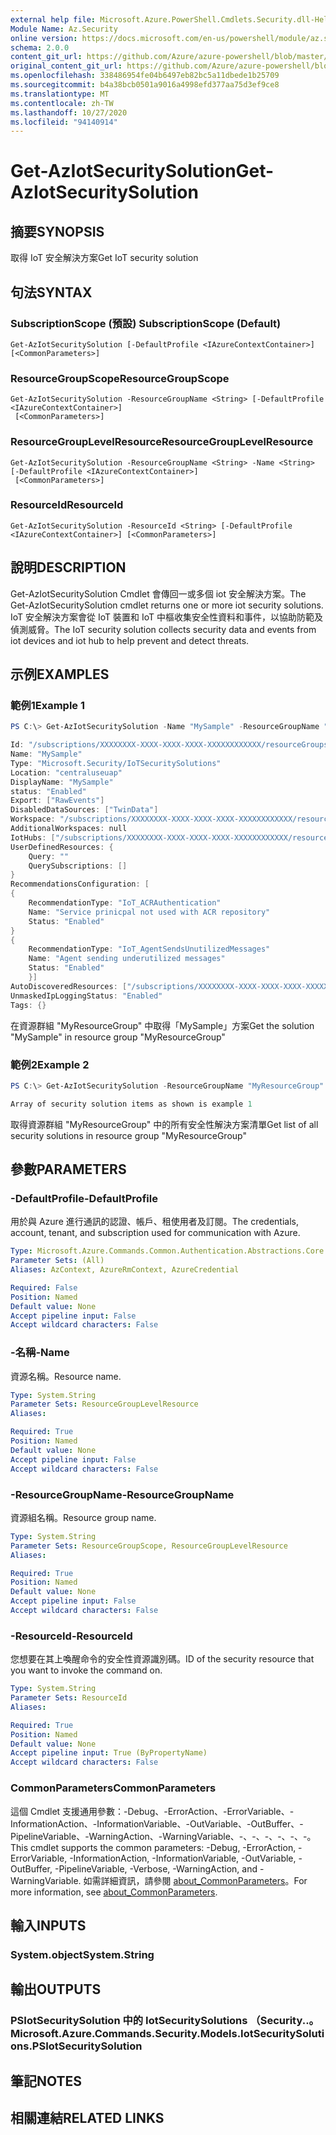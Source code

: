 ```yaml
---
external help file: Microsoft.Azure.PowerShell.Cmdlets.Security.dll-Help.xml
Module Name: Az.Security
online version: https://docs.microsoft.com/en-us/powershell/module/az.security/Get-AzIotSecuritySolution
schema: 2.0.0
content_git_url: https://github.com/Azure/azure-powershell/blob/master/src/Security/Security/help/Get-AzIotSecuritySolution.md
original_content_git_url: https://github.com/Azure/azure-powershell/blob/master/src/Security/Security/help/Get-AzIotSecuritySolution.md
ms.openlocfilehash: 338486954fe04b6497eb82bc5a11dbede1b25709
ms.sourcegitcommit: b4a38bcb0501a9016a4998efd377aa75d3ef9ce8
ms.translationtype: MT
ms.contentlocale: zh-TW
ms.lasthandoff: 10/27/2020
ms.locfileid: "94140914"
---
```

# <span data-ttu-id="abc9a-101">Get-AzIotSecuritySolution</span><span class="sxs-lookup"><span data-stu-id="abc9a-101">Get-AzIotSecuritySolution</span></span>

## <span data-ttu-id="abc9a-102">摘要</span><span class="sxs-lookup"><span data-stu-id="abc9a-102">SYNOPSIS</span></span>
<span data-ttu-id="abc9a-103">取得 IoT 安全解決方案</span><span class="sxs-lookup"><span data-stu-id="abc9a-103">Get IoT security solution</span></span>

## <span data-ttu-id="abc9a-104">句法</span><span class="sxs-lookup"><span data-stu-id="abc9a-104">SYNTAX</span></span>

### <span data-ttu-id="abc9a-105">SubscriptionScope (預設) </span><span class="sxs-lookup"><span data-stu-id="abc9a-105">SubscriptionScope (Default)</span></span>
```
Get-AzIotSecuritySolution [-DefaultProfile <IAzureContextContainer>] [<CommonParameters>]
```

### <span data-ttu-id="abc9a-106">ResourceGroupScope</span><span class="sxs-lookup"><span data-stu-id="abc9a-106">ResourceGroupScope</span></span>
```
Get-AzIotSecuritySolution -ResourceGroupName <String> [-DefaultProfile <IAzureContextContainer>]
 [<CommonParameters>]
```

### <span data-ttu-id="abc9a-107">ResourceGroupLevelResource</span><span class="sxs-lookup"><span data-stu-id="abc9a-107">ResourceGroupLevelResource</span></span>
```
Get-AzIotSecuritySolution -ResourceGroupName <String> -Name <String> [-DefaultProfile <IAzureContextContainer>]
 [<CommonParameters>]
```

### <span data-ttu-id="abc9a-108">ResourceId</span><span class="sxs-lookup"><span data-stu-id="abc9a-108">ResourceId</span></span>
```
Get-AzIotSecuritySolution -ResourceId <String> [-DefaultProfile <IAzureContextContainer>] [<CommonParameters>]
```

## <span data-ttu-id="abc9a-109">說明</span><span class="sxs-lookup"><span data-stu-id="abc9a-109">DESCRIPTION</span></span>
<span data-ttu-id="abc9a-110">Get-AzIotSecuritySolution Cmdlet 會傳回一或多個 iot 安全解決方案。</span><span class="sxs-lookup"><span data-stu-id="abc9a-110">The Get-AzIotSecuritySolution cmdlet returns one or more iot security solutions.</span></span> <span data-ttu-id="abc9a-111">IoT 安全解決方案會從 IoT 裝置和 IoT 中樞收集安全性資料和事件，以協助防範及偵測威脅。</span><span class="sxs-lookup"><span data-stu-id="abc9a-111">The IoT security solution collects security data and events from iot devices and iot hub to help prevent and detect threats.</span></span>

## <span data-ttu-id="abc9a-112">示例</span><span class="sxs-lookup"><span data-stu-id="abc9a-112">EXAMPLES</span></span>

### <span data-ttu-id="abc9a-113">範例1</span><span class="sxs-lookup"><span data-stu-id="abc9a-113">Example 1</span></span>
```powershell
PS C:\> Get-AzIotSecuritySolution -Name "MySample" -ResourceGroupName "MyResourceGroup"

Id: "/subscriptions/XXXXXXXX-XXXX-XXXX-XXXX-XXXXXXXXXXXX/resourceGroups/MyResourceGroup/providers/Microsoft.Security/IoTSecuritySolutions/MySample"
Name: "MySample"
Type: "Microsoft.Security/IoTSecuritySolutions"
Location: "centraluseuap"
DisplayName: "MySample"
status: "Enabled"
Export: ["RawEvents"]
DisabledDataSources: ["TwinData"]
Workspace: "/subscriptions/XXXXXXXX-XXXX-XXXX-XXXX-XXXXXXXXXXXX/resourcegroups/MyResourceGroup/providers/microsoft.operationalinsights/workspaces/MyLA"
AdditionalWorkspaces: null
IotHubs: ["/subscriptions/XXXXXXXX-XXXX-XXXX-XXXX-XXXXXXXXXXXX/resourcegroups/MyResourceGroup/providers/microsoft.devices/iothubs/MySample"]
UserDefinedResources: {
    Query: "" 
    QuerySubscriptions: []
}
RecommendationsConfiguration: [
{
    RecommendationType: "IoT_ACRAuthentication"
    Name: "Service prinicpal not used with ACR repository"
    Status: "Enabled"
}
{
    RecommendationType: "IoT_AgentSendsUnutilizedMessages"
    Name: "Agent sending underutilized messages"
    Status: "Enabled"
    }]
AutoDiscoveredResources: ["/subscriptions/XXXXXXXX-XXXX-XXXX-XXXX-XXXXXXXXXXXX/resourcegroups/MyResourceGroup/providers/microsoft.devices/iothubs/MySample"]
UnmaskedIpLoggingStatus: "Enabled"
Tags: {}
```

<span data-ttu-id="abc9a-114">在資源群組 "MyResourceGroup" 中取得「MySample」方案</span><span class="sxs-lookup"><span data-stu-id="abc9a-114">Get the solution "MySample" in resource group "MyResourceGroup"</span></span>

### <span data-ttu-id="abc9a-115">範例2</span><span class="sxs-lookup"><span data-stu-id="abc9a-115">Example 2</span></span>
```powershell
PS C:\> Get-AzIotSecuritySolution -ResourceGroupName "MyResourceGroup"

Array of security solution items as shown is example 1
```

<span data-ttu-id="abc9a-116">取得資源群組 "MyResourceGroup" 中的所有安全性解決方案清單</span><span class="sxs-lookup"><span data-stu-id="abc9a-116">Get list of all security solutions in resource group "MyResourceGroup"</span></span>

## <span data-ttu-id="abc9a-117">參數</span><span class="sxs-lookup"><span data-stu-id="abc9a-117">PARAMETERS</span></span>

### <span data-ttu-id="abc9a-118">-DefaultProfile</span><span class="sxs-lookup"><span data-stu-id="abc9a-118">-DefaultProfile</span></span>
<span data-ttu-id="abc9a-119">用於與 Azure 進行通訊的認證、帳戶、租使用者及訂閱。</span><span class="sxs-lookup"><span data-stu-id="abc9a-119">The credentials, account, tenant, and subscription used for communication with Azure.</span></span>

```yaml
Type: Microsoft.Azure.Commands.Common.Authentication.Abstractions.Core.IAzureContextContainer
Parameter Sets: (All)
Aliases: AzContext, AzureRmContext, AzureCredential

Required: False
Position: Named
Default value: None
Accept pipeline input: False
Accept wildcard characters: False
```

### <span data-ttu-id="abc9a-120">-名稱</span><span class="sxs-lookup"><span data-stu-id="abc9a-120">-Name</span></span>
<span data-ttu-id="abc9a-121">資源名稱。</span><span class="sxs-lookup"><span data-stu-id="abc9a-121">Resource name.</span></span>

```yaml
Type: System.String
Parameter Sets: ResourceGroupLevelResource
Aliases:

Required: True
Position: Named
Default value: None
Accept pipeline input: False
Accept wildcard characters: False
```

### <span data-ttu-id="abc9a-122">-ResourceGroupName</span><span class="sxs-lookup"><span data-stu-id="abc9a-122">-ResourceGroupName</span></span>
<span data-ttu-id="abc9a-123">資源組名稱。</span><span class="sxs-lookup"><span data-stu-id="abc9a-123">Resource group name.</span></span>

```yaml
Type: System.String
Parameter Sets: ResourceGroupScope, ResourceGroupLevelResource
Aliases:

Required: True
Position: Named
Default value: None
Accept pipeline input: False
Accept wildcard characters: False
```

### <span data-ttu-id="abc9a-124">-ResourceId</span><span class="sxs-lookup"><span data-stu-id="abc9a-124">-ResourceId</span></span>
<span data-ttu-id="abc9a-125">您想要在其上喚醒命令的安全性資源識別碼。</span><span class="sxs-lookup"><span data-stu-id="abc9a-125">ID of the security resource that you want to invoke the command on.</span></span>

```yaml
Type: System.String
Parameter Sets: ResourceId
Aliases:

Required: True
Position: Named
Default value: None
Accept pipeline input: True (ByPropertyName)
Accept wildcard characters: False
```

### <span data-ttu-id="abc9a-126">CommonParameters</span><span class="sxs-lookup"><span data-stu-id="abc9a-126">CommonParameters</span></span>
<span data-ttu-id="abc9a-127">這個 Cmdlet 支援通用參數：-Debug、-ErrorAction、-ErrorVariable、-InformationAction、-InformationVariable、-OutVariable、-OutBuffer、-PipelineVariable、-WarningAction、-WarningVariable、-、-、-、-、-、-。</span><span class="sxs-lookup"><span data-stu-id="abc9a-127">This cmdlet supports the common parameters: -Debug, -ErrorAction, -ErrorVariable, -InformationAction, -InformationVariable, -OutVariable, -OutBuffer, -PipelineVariable, -Verbose, -WarningAction, and -WarningVariable.</span></span> <span data-ttu-id="abc9a-128">如需詳細資訊，請參閱 [about_CommonParameters](http://go.microsoft.com/fwlink/?LinkID=113216)。</span><span class="sxs-lookup"><span data-stu-id="abc9a-128">For more information, see [about_CommonParameters](http://go.microsoft.com/fwlink/?LinkID=113216).</span></span>

## <span data-ttu-id="abc9a-129">輸入</span><span class="sxs-lookup"><span data-stu-id="abc9a-129">INPUTS</span></span>

### <span data-ttu-id="abc9a-130">System.object</span><span class="sxs-lookup"><span data-stu-id="abc9a-130">System.String</span></span>

## <span data-ttu-id="abc9a-131">輸出</span><span class="sxs-lookup"><span data-stu-id="abc9a-131">OUTPUTS</span></span>

### <span data-ttu-id="abc9a-132">PSIotSecuritySolution 中的 IotSecuritySolutions （Security..。</span><span class="sxs-lookup"><span data-stu-id="abc9a-132">Microsoft.Azure.Commands.Security.Models.IotSecuritySolutions.PSIotSecuritySolution</span></span>

## <span data-ttu-id="abc9a-133">筆記</span><span class="sxs-lookup"><span data-stu-id="abc9a-133">NOTES</span></span>

## <span data-ttu-id="abc9a-134">相關連結</span><span class="sxs-lookup"><span data-stu-id="abc9a-134">RELATED LINKS</span></span>
